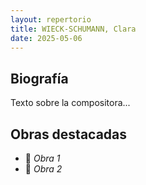 ```yaml
---
layout: repertorio
title: WIECK-SCHUMANN, Clara
date: 2025-05-06
---
```


## Biografía  
Texto sobre la compositora...

## Obras destacadas  
- 🎼 *Obra 1*
- 🎼 *Obra 2*
